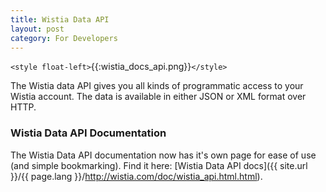 ```yaml
---
title: Wistia Data API
layout: post
category: For Developers 
---
```


`<style float-left>`{{:wistia_docs_api.png}}`</style>`

The Wistia data API gives you all kinds of programmatic access to your Wistia account. The data is available in either JSON or XML format over HTTP.

### Wistia Data API Documentation

The Wistia Data API documentation now has it's own page for ease of use (and simple bookmarking).  Find it here: [Wistia Data API docs]({{ site.url }}/{{ page.lang }}/http://wistia.com/doc/wistia_api.html.html).


